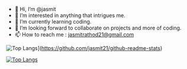 - 👋 Hi, I’m @jasmit
- 👀 I’m interested in anything that intrigues me. 
- 🌱 I’m currently learning coding.
- 💞️ I’m looking forward to collaborate on projects and more of coding.
- 📫 How to reach me : jasmitrathod21@gmail.com


![Top Langs](https://github-readme-stats.vercel.app/api/top-langs/?username=jasmit21&layout=Demo&theme=synthwave)](https://github.com/jasmit21/github-readme-stats) 

<!--![](https://komarev.com/ghpvc/?username=PurpleVen&color=f222ff&label=PROFILE+VIEWS)-->

[![Top Langs](https://github-readme-stats.vercel.app/api/top-langs/?username=jasmit21&layout=compact&theme=synthwave)](https://github.com/jasmit21/github-readme-stats)

<!---
jasmit21/jasmit21 is a ✨ special ✨ repository because its `README.md` (this file) appears on your GitHub profile.
You can click the Preview link to take a look at your changes.
--->
